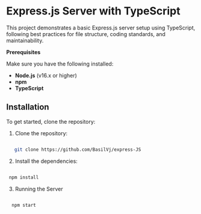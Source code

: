 
# Express.js Server with TypeScript

This project demonstrates a basic Express.js server setup using TypeScript, following best practices for file structure, coding standards, and maintainability.

**Prerequisites**

Make sure you have the following installed:

- **Node.js** (v16.x or higher)
- **npm**
- **TypeScript**

## Installation

To get started, clone the repository:

1. Clone the repository:
```bash

   git clone https://github.com/BasilVj/express-JS
   ```

2. Install the dependencies:
  ```bash

   npm install
```
3. Running the Server
   
 ```bash

   npm start
```


   
